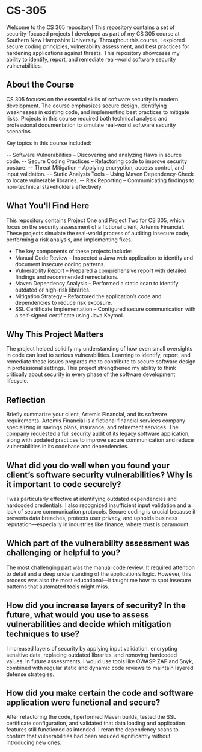 # CS-305
Welcome to the CS 305 repository! This repository contains a set of security-focused projects I developed as part of my CS 305 course at Southern New Hampshire University. Throughout this course, I explored secure coding principles, vulnerability assessment, and best practices for hardening applications against threats. This repository showcases my ability to identify, report, and remediate real-world software security vulnerabilities.

## About the Course
CS 305 focuses on the essential skills of software security in modern development. The course emphasizes secure design, identifying weaknesses in existing code, and implementing best practices to mitigate risks. Projects in this course required both technical analysis and professional documentation to simulate real-world software security scenarios.

Key topics in this course included:

-- Software Vulnerabilities – Discovering and analyzing flaws in source code.
-- Secure Coding Practices – Refactoring code to improve security posture.
-- Threat Mitigation – Applying encryption, access control, and input validation.
-- Static Analysis Tools – Using Maven Dependency-Check to locate vulnerable libraries.
-- Risk Reporting – Communicating findings to non-technical stakeholders effectively.

## What You'll Find Here
This repository contains Project One and Project Two for CS 305, which focus on the security assessment of a fictional client, Artemis Financial. These projects simulate the real-world process of auditing insecure code, performing a risk analysis, and implementing fixes.

- The key components of these projects include:
- Manual Code Review – Inspected a Java web application to identify and document insecure coding patterns.
- Vulnerability Report – Prepared a comprehensive report with detailed findings and recommended remediations.
- Maven Dependency Analysis – Performed a static scan to identify outdated or high-risk libraries.
- Mitigation Strategy – Refactored the application’s code and dependencies to reduce risk exposure.
- SSL Certificate Implementation – Configured secure communication with a self-signed certificate using Java Keytool.

## Why This Project Matters
The project helped solidify my understanding of how even small oversights in code can lead to serious vulnerabilities. Learning to identify, report, and remediate these issues prepares me to contribute to secure software design in professional settings. This project strengthened my ability to think critically about security in every phase of the software development lifecycle.

## Reflection
Briefly summarize your client, Artemis Financial, and its software requirements.
Artemis Financial is a fictional financial services company specializing in savings plans, insurance, and retirement services. The company requested a full security audit of its legacy software application, along with updated practices to improve secure communication and reduce vulnerabilities in its codebase and dependencies.

## What did you do well when you found your client’s software security vulnerabilities? Why is it important to code securely?
I was particularly effective at identifying outdated dependencies and hardcoded credentials. I also recognized insufficient input validation and a lack of secure communication protocols. Secure coding is crucial because it prevents data breaches, protects user privacy, and upholds business reputation—especially in industries like finance, where trust is paramount.

## Which part of the vulnerability assessment was challenging or helpful to you?
The most challenging part was the manual code review. It required attention to detail and a deep understanding of the application’s logic. However, this process was also the most educational—it taught me how to spot insecure patterns that automated tools might miss.

## How did you increase layers of security? In the future, what would you use to assess vulnerabilities and decide which mitigation techniques to use?
I increased layers of security by applying input validation, encrypting sensitive data, replacing outdated libraries, and removing hardcoded values. In future assessments, I would use tools like OWASP ZAP and Snyk, combined with regular static and dynamic code reviews to maintain layered defense strategies.

## How did you make certain the code and software application were functional and secure?
After refactoring the code, I performed Maven builds, tested the SSL certificate configuration, and validated that data loading and application features still functioned as intended. I reran the dependency scans to confirm that vulnerabilities had been reduced significantly without introducing new ones.
